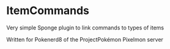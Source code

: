 # ItemCommands
Very simple Sponge plugin to link commands to types of items

Written for Pokenerd8 of the ProjectPokémon Pixelmon server
